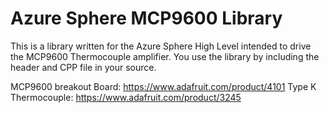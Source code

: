 # Azure Sphere MCP9600 Library

This is a library written for the Azure Sphere High Level intended to drive the MCP9600 Thermocouple amplifier.  You use the library by including the header and CPP file in your source. 

MCP9600 breakout Board: https://www.adafruit.com/product/4101
Type K Thermocouple: https://www.adafruit.com/product/3245



